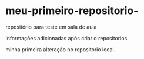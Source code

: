 # meu-primeiro-repositorio-
repositório para teste em sala de aula

informações adicionadas após criar o repositorios.


minha primeira alteração no repositorio local.